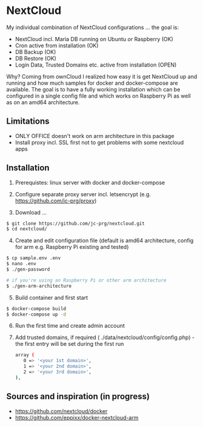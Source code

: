 # NextCloud

My individual combination of NextCloud configurations ... the goal is:

* NextCloud incl. Maria DB running on Ubuntu _or_ Raspberry (OK)
* Cron active from installation (OK)
* DB Backup (OK)
* DB Restore (OK)
* Login Data, Trusted Domains etc. active from installation (OPEN)

Why? Coming from ownCloud I realized how easy it is get NextCloud up and running and how much samples for docker and docker-compose are available.
The goal is to have a fully working installation which can be configured in a single config file and which works on Raspberry Pi as well as on an amd64 architecture.

## Limitations

* ONLY OFFICE doesn't work on arm architecture in this package
* Install proxy incl. SSL first not to get problems with some nextcloud apps

## Installation

1. Prerequistes: linux server with docker and docker-compose

2. Configure separate proxy server incl. letsencrypt (e.g. https://github.com/jc-prg/proxy)

3. Download ...

```bash
$ git clone https://github.com/jc-prg/nextcloud.git
$ cd nextcloud/
```

4. Create and edit configuration file (default is amd64 architecture, config for arm e.g. Raspberry Pi existing and tested)

```bash
$ cp sample.env .env
$ nano .env
$ ./gen-password

# if you're using an Raspberry Pi or other arm architecture
$ ./gen-arm-architecture 
```

5. Build container and first start

```bash
$ docker-compose build
$ docker-compose up -d
```

6. Run the first time and create admin account

7. Add trusted domains, if required ( ./data/nextcloud/config/config.php) - the first entry will be set during the first run
    ```bash
    array (
       0 => '<your 1st domain>',
       1 => '<your 2nd domain>',
       2 => '<your 3rd domain>',
    ),
    ```

## Sources and inspiration (in progress)

* https://github.com/nextcloud/docker
* https://github.com/eppixx/docker-nextcloud-arm
